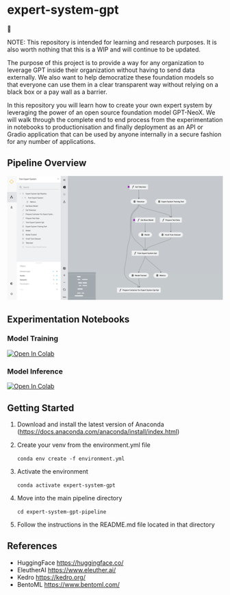 # expert-system-gpt

:notebook:

NOTE: This repository is intended for learning and research purposes. It is also worth nothing that this is a WIP and will continue to be updated.

The purpose of this project is to provide a way for any organization to leverage GPT inside their organization without having to send data externally. We also want to help democratize these foundation models so that everyone can use them in a clear transparent way without relying on a black box or a pay wall as a barrier. 

In this repository you will learn how to create your own expert system by leveraging the power of an open source foundation model GPT-NeoX. We will walk through the complete end to end process from the experimentation in notebooks to productionisation and finally deployment as an API or Gradio application that can be used by anyone internally in a secure fashion for any number of applications.


## Pipeline Overview 

![kedro_pipeline_train_flow](image/kedro_expert_system_gpt_train.png)


## Experimentation Notebooks

### Model Training
[![Open In Colab](https://colab.research.google.com/assets/colab-badge.svg)](https://colab.research.google.com/github/ShawnKyzer/expert-system-gpt/blob/main/expert-system-gpt-pipeline/notebooks/colab_expert_system_train.ipynb)

### Model Inference
[![Open In Colab](https://colab.research.google.com/assets/colab-badge.svg)](https://colab.research.google.com/github/ShawnKyzer/expert-system-gpt/blob/main/expert-system-gpt-pipeline/notebooks/colab_expert_system_inference.ipynb)

## Getting Started
1. Download and install the latest version of Anaconda (https://docs.anaconda.com/anaconda/install/index.html)
2. Create your venv from the environment.yml file
   
    ```conda env create -f environment.yml```
3. Activate the environment
    
    ```conda activate expert-system-gpt```
4. Move into the main pipeline directory
    
    ```cd expert-system-gpt-pipeline```
5. Follow the instructions in the README.md file located in that directory

## References

* HuggingFace https://huggingface.co/
* EleutherAI https://www.eleuther.ai/
* Kedro https://kedro.org/
* BentoML https://www.bentoml.com/
